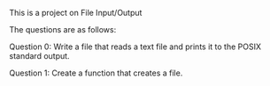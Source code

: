 This is a project on File Input/Output

The questions are as follows:

Question 0:
Write a file that reads a text file and prints it to the POSIX standard output.

Question 1:
Create a function that creates a file.
